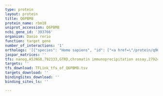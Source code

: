 ```yaml
---
type: protein
layout: protein
title: Q6PBM8
protein_name: rbm18
uniprot_accession: Q6PBM8
ncbi_gene_id: '393766'
organism: Danio rerio
function: target gene
number_of_interactions: '1'
orthologs: '[{"species": "Homo sapiens", "id": ["<a href=\"/protein/q96h35\">Q96H35</a>"]}, {"species": "Mus musculus", "id": ["<a href=\"/protein/q9cr83\">Q9CR83</a>"]}, {"species": "Rattus norvegicus", "id": ["<a href=\"/protein/g3v6x2\">G3V6X2</a>"]}, {"species": "Drosophila melanogaster", "id": ["<a href=\"/protein/x2jbu2\">X2JBU2</a>"]}]'
jaspar_matrices: ''
tfs: nanog,A5JNG8,792333,GTRD,chromatin immunoprecipitation assay,27924024%5Buid%5D,No
targets: ''
tfs_download: TFLink_tfs_of_Q6PBM8.tsv
targets_download: ''
bindingSites_download: ''
binding_sites_ls: ''

---
```

